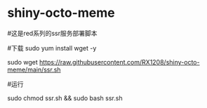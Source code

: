 # shiny-octo-meme

#这是red系列的ssr服务部署脚本

#下载  sudo yum install wget -y 

sudo wget https://raw.githubusercontent.com/RX1208/shiny-octo-meme/main/ssr.sh

#运行

sudo chmod ssr.sh  &&  sudo bash ssr.sh



